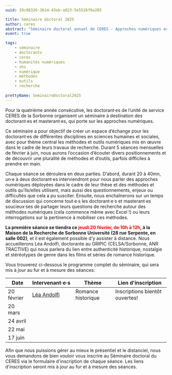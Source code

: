 ```yaml
---
uuid: 39c08326-3614-43ab-a823-5e5526f6a285

title: Séminaire doctoral 2025
author: ceres
abstract: "Séminaire doctoral annuel de CERES - Approches numériques en SHS"
event: true

tags:
    - séminaire
    - doctorants
    - ceres
    - humanités numériques
    - shs
    - numérique
    - méthodes
    - outils
    - recherche
    
prettyName: SeminaireDoctoral2025
---
```


Pour la quatrième année consécutive, les doctorant·es de l’unité de service CERES de la Sorbonne organisent un séminaire
à destination des doctorant·es et masterant·es, qui porte sur les approches numériques.

Ce séminaire a pour objectif de créer un espace d’échange pour les doctorant·es de différentes disciplines en sciences
humaines et sociales, avec pour thème central les méthodes et outils numériques mis en œuvre dans le cadre de leurs
travaux de recherche. Durant 5 séances mensuelles de février à juin, nous aurons l’occasion d’écouter divers
positionnements et de découvrir une pluralité de méthodes et d’outils, parfois difficiles à prendre en main.

Chaque séance se déroulera en deux parties. D’abord, durant 20 à 40mn, un·e à deux doctorant·es interviendront pour nous
parler des approches numériques déployées dans le cadre de leur thèse et des méthodes et outils qu’ils/elles utilisent,
mais aussi des questionnements, enjeux ou difficultés que cela a pu susciter. Ensuite, nous enchaînerons sur un temps de
discussion qui concerne tout·e·s les doctorant·e·s et masterant·es soucieux·ses de partager leurs questions de recherche
autour des méthodes numériques (cela commence même avec Excel !) ou leurs interrogations sur la pertinence à mobiliser
ces méthodes.

**La première séance se tiendra ce <span style="color:red;">jeudi 20 février, de 10h à 12h</span>, à la Maison de la
Recherche de Sorbonne Université (28 rue Serpente, en salle 002)**, et il est également possible d’y assister à
distance. Nous accueillerons Léa Andolfi, doctorante au GRIPIC (CELSA/Sorbonne, ANR TRACTIVE) qui nous parlera du lien
entre authenticité historique, nostalgie et stéréotypes de genre dans les films et séries de romance historique.

Vous trouverez ci-dessous le programme complet du séminaire, qui sera mis à jour au fur et à mesure des séances:

| Date       | Intervenant·e·s                                                 | Thème              | Lien d'inscription             | 
|------------|-----------------------------------------------------------------|--------------------|--------------------------------|
| 20 février | [Léa Andolfi](https://ceres.sorbonne-universite.fr/LeaAndolfi/) | Romance historique | Inscriptions bientôt ouvertes! |
| 20 mars    |                                                                 |                    |                                |
| 24 avril   |                                                                 |                    |                                |
| 22 mai     |                                                                 |                    |                                |
| 17 juin    |                                                                 |                    |                                |


Afin que nous puissions gérer au mieux le présentiel et le distanciel, nous vous demandons de bien vouloir vous inscrire au Séminaire doctoral du CERES via le formulaire d'inscription de chaque séance. Les liens d'inscription seront mis à jour au fur et à mesure des séances.
